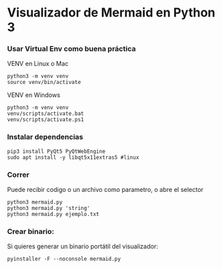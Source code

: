 # Visualizador de Mermaid en Python 3

### Usar Virtual Env como buena práctica
VENV en Linux o Mac
```
python3 -m venv venv
source venv/bin/activate
```

VENV en Windows
```
python3 -m venv venv
venv/scripts/activate.bat
venv/scripts/activate.ps1
```

### Instalar dependencias
```
pip3 install PyQt5 PyQtWebEngine
sudo apt install -y libqt5x11extras5 #linux
```

### Correr
Puede recibir codigo o un archivo como parametro, o abre el selector
```
python3 mermaid.py
python3 mermaid.py 'string'
python3 mermaid.py ejemplo.txt
```

### Crear binario:
Si quieres generar un binario portátil del visualizador:

```
pyinstaller -F --noconsole mermaid.py
```

